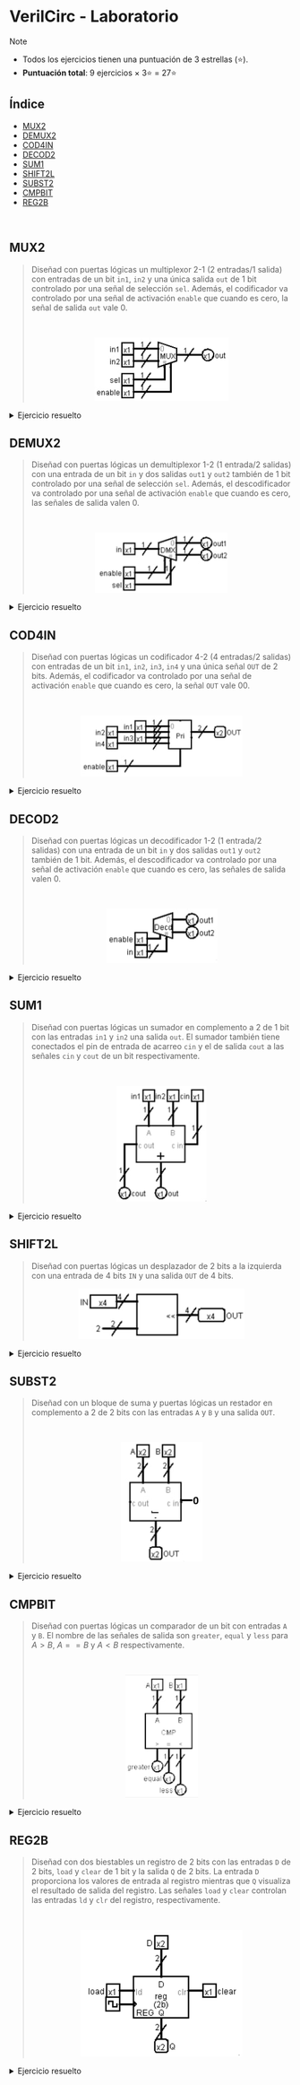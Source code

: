 # VerilCirc - Laboratorio

>[!NOTE]
>- Todos los ejercicios tienen una puntuación de 3 estrellas (⭐).
>- **Puntuación total**: 9 ejercicios $\times$ 3⭐ = 27⭐

## Índice

- [MUX2](#mux2)
- [DEMUX2](#demux2)
- [COD4IN](#cod4in)
- [DECOD2](#decod2)
- [SUM1](#sum1)
- [SHIFT2L](#shift2l)
- [SUBST2](#subst2)
- [CMPBIT](#cmpbit)
- [REG2B](#reg2b)

<br>

## MUX2

<blockquote>

Diseñad con puertas lógicas un multiplexor 2-1 (2 entradas/1 salida) con entradas de un bit `in1`, `in2` y una única salida `out` de 1 bit controlado por una señal de selección `sel`. Además, el codificador va controlado por una señal de activación `enable` que cuando es cero, la señal de salida `out` vale 0.

<br>

<div align="center">

![](capturas/enunciados/MUX2.jpg)
</div>
</blockquote>

<details>
	<summary>Ejercicio resuelto</summary>
	<div align="center">
		<img src="capturas/ejercicios/MUX2.png">
		<img src="capturas/ejercicios/printer_view/MUX2.png">
	</div>
</details>

## DEMUX2

<blockquote>

Diseñad con puertas lógicas un demultiplexor 1-2 (1 entrada/2 salidas) con una entrada de un bit `in` y dos salidas `out1` y `out2` también de 1 bit controlado por una señal de selección `sel`. Además, el descodificador va controlado por una señal de activación `enable` que cuando es cero, las señales de salida valen 0.

<br>

<div align="center">


![](capturas/enunciados/DEMUX2.jpg)
</div>
</blockquote>

<details>
	<summary>Ejercicio resuelto</summary>
	<div align="center">
		<img
			src="capturas/ejercicios/DEMUX2.png"
			width="49%"
		>
		<img
			src="capturas/ejercicios/printer_view/DEMUX2.png"
			width="49%"
		>
	</div>
</details>

## COD4IN

<blockquote>

Diseñad con puertas lógicas un codificador 4-2 (4 entradas/2 salidas) con entradas de un bit `in1`, `in2`, `in3`, `in4` y una única señal `OUT` de 2 bits. Además, el codificador va controlado por una señal de activación `enable` que cuando es cero, la señal `OUT` vale 00.

<br>

<div align="center">

![](capturas/enunciados/COD4IN.jpg)
</div>
</blockquote>

<details>
	<summary>Ejercicio resuelto</summary>
	<div align="center">
		<img
			src="capturas/ejercicios/COD4IN.png"
			width="49%"
		>
		<img
			src="capturas/ejercicios/printer_view/COD4IN.png"
			width="49%"
		>
	</div>
</details>

## DECOD2

<blockquote>

Diseñad con puertas lógicas un decodificador 1-2 (1 entrada/2 salidas) con una entrada de un bit `in` y dos salidas `out1` y `out2` también de 1 bit. Además, el descodificador va controlado por una señal de activación `enable` que cuando es cero, las señales de salida valen 0.

<br>

<div align="center">

![](capturas/enunciados/DECOD2.jpg)
</div>
</blockquote>

<details>
	<summary>Ejercicio resuelto</summary>
	<div align="center">
		<img
			src="capturas/ejercicios/DECOD2.png"
			width="49%"
		>
		<img
			src="capturas/ejercicios/printer_view/DECOD2.png"
			width="49%"
		>
	</div>
</details>

## SUM1

<blockquote>

Diseñad con puertas lógicas un sumador en complemento a 2 de 1 bit con las entradas `in1` y `in2` una salida `out`. El sumador también tiene conectados el pin de entrada de acarreo `cin` y el de salida `cout` a las señales `cin` y `cout` de un bit respectivamente.

<br>

<div align="center">

![](capturas/enunciados/SUM1.jpg)
</div>
</blockquote>

<details>
	<summary>Ejercicio resuelto</summary>
	<div align="center">
		<img
			src="capturas/ejercicios/SUM1.png"
			width="49%"
		>
		<img
			src="capturas/ejercicios/printer_view/SUM1.png"
			width="49%"
		>
	</div>
</details>

## SHIFT2L

<blockquote>

Diseñad con puertas lógicas un desplazador de 2 bits a la izquierda con una entrada de 4 bits `IN` y una salida `OUT` de 4 bits.

<div align="center">

![](capturas/enunciados/SHIFT2L.jpg)
</div>
</blockquote>

<details>
	<summary>Ejercicio resuelto</summary>
	<div align="center">
		<img
			src="capturas/ejercicios/SHIFT2L.png"
			width="49%"
		>
		<img
			src="capturas/ejercicios/printer_view/SHIFT2L.png"
			width="49%"
		>
	</div>
</details>

## SUBST2

<blockquote>

Diseñad con un bloque de suma y puertas lógicas un restador en complemento a 2 de 2 bits con las entradas `A` y `B` y una salida `OUT`.

<br>

<div align="center">

![](capturas/enunciados/SUBST2.jpg)
</div>
</blockquote>

<details>
	<summary>Ejercicio resuelto</summary>
	<div align="center">
		<img
			src="capturas/ejercicios/SUBST2.png"
			width="49%"
		>
		<img
			src="capturas/ejercicios/printer_view/SUBST2.png"
			width="49%"
		>
	</div>
</details>

## CMPBIT

<blockquote>

Diseñad con puertas lógicas un comparador de un bit con entradas `A` y `B`. El nombre de las señales de salida son `greater`, `equal` y `less` para $A > B$, $A == B$ y $A < B$ respectivamente.

<br>

<div align="center">

![](capturas/enunciados/CMPBIT.jpg)
</div>
</blockquote>

<details>
	<summary>Ejercicio resuelto</summary>
	<div align="center">
		<img
			src="capturas/ejercicios/CMPBIT.png"
			width="49%"
		>
		<img
			src="capturas/ejercicios/printer_view/CMPBIT.png"
			width="49%"
		>
	</div>
</details>

## REG2B

<blockquote>

Diseñad con dos biestables un registro de 2 bits con las entradas `D` de 2 bits, `load` y `clear` de 1 bit y la salida `Q` de 2 bits. La entrada `D` proporciona los valores de entrada al registro mientras que `Q` visualiza el resultado de salida del registro. Las señales `load` y `clear` controlan las entradas `ld` y `clr` del registro, respectivamente.

<br>

<div align="center">

![](capturas/enunciados/REG2B.png)
</div>

</blockquote>

<details>
	<summary>Ejercicio resuelto</summary>
	<div align="center">
		<img
			src="capturas/ejercicios/REG2B.png"
			width="49%"
		>
		<img
			src="capturas/ejercicios/printer_view/REG2B.png"
			width="49%"
		>
	</div>
</details>
